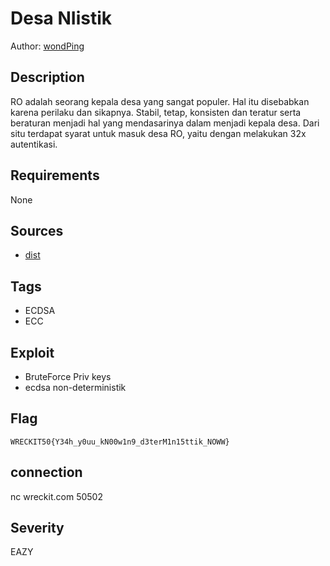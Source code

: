 # Desa NIistik

Author: [wondPing](https://github.com/fixxall)

## Description

RO adalah seorang kepala desa yang sangat populer. Hal itu disebabkan karena perilaku dan sikapnya. Stabil, tetap, konsisten dan teratur serta beraturan menjadi hal yang mendasarinya dalam menjadi kepala desa. Dari situ terdapat syarat untuk masuk desa RO, yaitu dengan melakukan 32x autentikasi.

## Requirements

None

## Sources

- [dist](./dist)

## Tags

- ECDSA 
- ECC

## Exploit

- BruteForce Priv keys
- ecdsa non-deterministik

## Flag

```
WRECKIT50{Y34h_y0uu_kN00w1n9_d3terM1n15ttik_NOWW}
```

## connection

nc wreckit.com 50502

## Severity
EAZY


